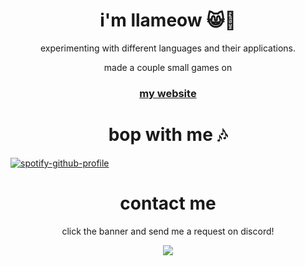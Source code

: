 <h1 align="center">i'm llameow 😸🦙</h1>
<p align="center">experimenting with different languages and their applications.</p>
<p align="center">made a couple small games on </p>
<h3 align="center"><a href="google.com">my website</a></p></h3>


<h1 align="center">bop with me 🎶</h1>

[![spotify-github-profile](https://spotify-github-profile.vercel.app/api/view?uid=ydos5vt5gwuv9ijqhuh6flc6o&cover_image=true&theme=novatorem&bar_color=53b14f&bar_color_cover=false)](https://github.com/kittinan/spotify-github-profile)

<h1 align="center">contact me</h1>
<p align="center">click the banner and send me a request on discord!</p>

<p align="center">
    <a href="https://discord.com/users/443287359425871872"><img src="https://lanyard-profile-readme.vercel.app/api/443287359425871872"/></a>
</p>

